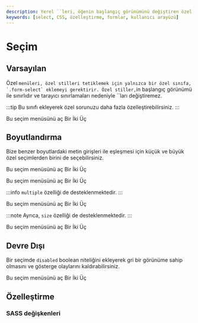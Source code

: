 ```yaml
---
description: Yerel ``leri, öğenin başlangıç görünümünü değiştiren özel CSS ile özelleştirin. Bu döküman, özel stiller, boyutlandırma, devre dışı bırakma gibi temel bilgileri kapsamaktadır.
keywords: [select, CSS, özelleştirme, formlar, kullanıcı arayüzü]
---
```

# Seçim


## Varsayılan

Özel `` menüleri, özel stilleri tetiklemek için yalnızca bir özel sınıfa, `.form-select` eklemeyi gerektirir. Özel stiller, ``in başlangıç görünümü ile sınırlıdır ve tarayıcı sınırlamaları nedeniyle ``ları değiştiremez.

:::tip
Bu sınıfı ekleyerek özel sorunuzu daha fazla özelleştirebilirsiniz.
:::

  Bu seçim menüsünü aç
  Bir
  İki
  Üç

## Boyutlandırma

Bize benzer boyutlardaki metin girişleri ile eşleşmesi için küçük ve büyük özel seçimlerden birini de seçebilirsiniz.

  Bu seçim menüsünü aç
  Bir
  İki
  Üç



  Bu seçim menüsünü aç
  Bir
  İki
  Üç

:::info
`multiple` özelliği de desteklenmektedir.
:::

  Bu seçim menüsünü aç
  Bir
  İki
  Üç

:::note
Ayrıca, `size` özelliği de desteklenmektedir.
:::

  Bu seçim menüsünü aç
  Bir
  İki
  Üç

## Devre Dışı

Bir seçimde `disabled` boolean niteliğini ekleyerek gri bir görünüme sahip olmasını ve gösterge olaylarını kaldırabilirsiniz.

  Bu seçim menüsünü aç
  Bir
  İki
  Üç

## Özelleştirme

### SASS değişkenleri

